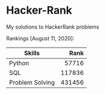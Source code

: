 # Hacker-Rank
My solutions to HackerRank problems

Rankings [August 11, 2020]:

| Skills          | Rank    |
| --------------- | ------: |
| Python          | 57716   |
| SQL             | 117836  |
| Problem Solving | 431456  |